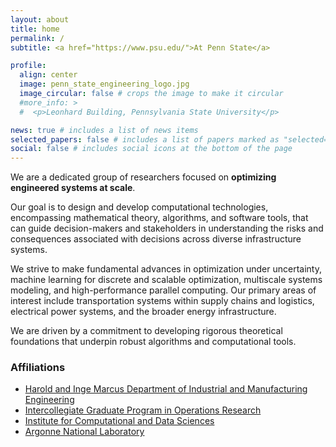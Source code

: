 ```yaml
---
layout: about
title: home
permalink: /
subtitle: <a href="https://www.psu.edu/">At Penn State</a>

profile:
  align: center
  image: penn_state_engineering_logo.jpg
  image_circular: false # crops the image to make it circular
  #more_info: >
  #  <p>Leonhard Building, Pennsylvania State University</p>

news: true # includes a list of news items
selected_papers: false # includes a list of papers marked as "selected={true}"
social: false # includes social icons at the bottom of the page
---
```


We are a dedicated group of researchers focused on **optimizing engineered systems at scale**.

Our goal is to design and develop computational technologies, encompassing mathematical theory, algorithms, and software tools, that can guide decision-makers and stakeholders in understanding the risks and consequences associated with decisions across diverse infrastructure systems.

We strive to make fundamental advances in optimization under uncertainty, machine learning for discrete and scalable optimization, multiscale systems modeling, and high-performance parallel computing. Our primary areas of interest include transportation systems within supply chains and logistics, electrical power systems, and the broader energy infrastructure.

We are driven by a commitment to developing rigorous theoretical foundations that underpin robust algorithms and computational tools.

### Affiliations

- [Harold and Inge Marcus Department of Industrial and Manufacturing Engineering](https://www.ime.psu.edu/)
- [Intercollegiate Graduate Program in Operations Research](https://www.or.psu.edu/)
- [Institute for Computational and Data Sciences](https://www.icds.psu.edu/)
- [Argonne National Laboratory](https://www.anl.gov/mcs)
